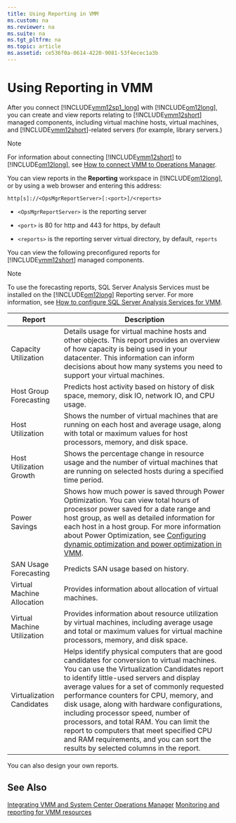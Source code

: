 ```yaml
---
title: Using Reporting in VMM
ms.custom: na
ms.reviewer: na
ms.suite: na
ms.tgt_pltfrm: na
ms.topic: article
ms.assetid: ce536f0a-0614-4220-9081-53f4ecec1a3b
---
```

# Using Reporting in VMM
After you connect [!INCLUDE[vmm12sp1_long](Token/vmm12sp1_long_md.md)] with [!INCLUDE[om12long](Token/om12long_md.md)], you can create and view reports relating to [!INCLUDE[vmm12short](Token/vmm12short_md.md)] managed components, including virtual machine hosts, virtual machines, and [!INCLUDE[vmm12short](Token/vmm12short_md.md)]\-related servers \(for example, library servers.\)

> [!NOTE]
> For information about connecting [!INCLUDE[vmm12short](Token/vmm12short_md.md)] to [!INCLUDE[om12long](Token/om12long_md.md)], see [How to connect VMM to Operations Manager](How-to-connect-VMM-to-Operations-Manager.md).

You can view reports in the **Reporting** workspace in [!INCLUDE[om12long](Token/om12long_md.md)], or by using a web browser and entering this address:

`http[s]://<OpsMgrReportServer>[:<port>]/<reports>`

-   `<OpsMgrReportServer>` is the reporting server

-   `<port>` is 80 for http and 443 for https, by default

-   `<reports>` is the reporting server virtual directory, by default, `reports`

You can view the following preconfigured reports for [!INCLUDE[vmm12short](Token/vmm12short_md.md)] managed components.

> [!NOTE]
> To use the forecasting reports, SQL Server Analysis Services must be installed on the [!INCLUDE[om12long](Token/om12long_md.md)] Reporting server. For more information, see [How to configure SQL Server Analysis Services for VMM](How-to-configure-SQL-Server-Analysis-Services-for-VMM.md).

|Report|Description|
|----------|---------------|
|Capacity Utilization|Details usage for virtual machine hosts and other objects. This report provides an overview of how capacity is being used in your datacenter. This information can inform decisions about how many systems you need to support your virtual machines.|
|Host Group Forecasting|Predicts host activity based on history of disk space, memory, disk IO, network IO, and CPU usage.|
|Host Utilization|Shows the number of virtual machines that are running on each host and average usage, along with total or maximum values for host processors, memory, and disk space.|
|Host Utilization Growth|Shows the percentage change in resource usage and the number of virtual machines that are running on selected hosts during a specified time period.|
|Power Savings|Shows how much power is saved through Power Optimization. You can view total hours of processor power saved for a date range and host group, as well as detailed information for each host in a host group. For more information about Power Optimization, see [Configuring dynamic optimization and power optimization in VMM](Configuring-dynamic-optimization-and-power-optimization-in-VMM.md).|
|SAN Usage Forecasting|Predicts SAN usage based on history.|
|Virtual Machine Allocation|Provides information about allocation of virtual machines.|
|Virtual Machine Utilization|Provides information about resource utilization by virtual machines, including average usage and total or maximum values for virtual machine processors, memory, and disk space.|
|Virtualization Candidates|Helps identify physical computers that are good candidates for conversion to virtual machines. You can use the Virtualization Candidates report to identify little\-used servers and display average values for a set of commonly requested performance counters for CPU, memory, and disk usage, along with hardware configurations, including processor speed, number of processors, and total RAM. You can limit the report to computers that meet specified CPU and RAM requirements, and you can sort the results by selected columns in the report.|

You can also design your own reports.

## See Also
[Integrating VMM and System Center Operations Manager](Integrating-VMM-and-System-Center-Operations-Manager.md)
[Monitoring and reporting for VMM resources](Monitoring-and-reporting-for-VMM-resources.md)


